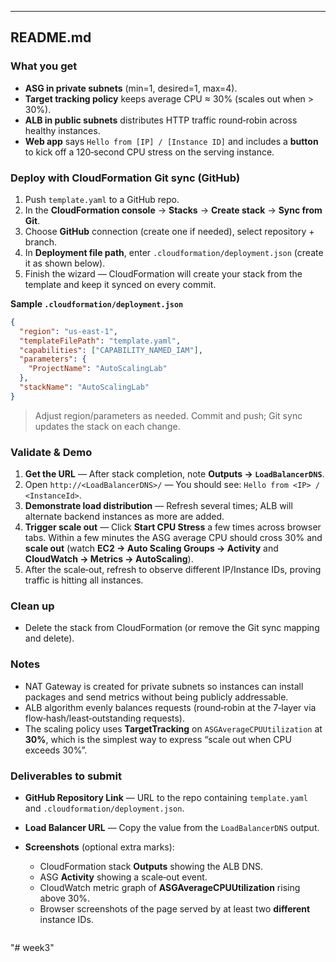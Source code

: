 
---

## README.md

### What you get

* **ASG in private subnets** (min=1, desired=1, max=4).
* **Target tracking policy** keeps average CPU ≈ 30% (scales out when > 30%).
* **ALB in public subnets** distributes HTTP traffic round‑robin across healthy instances.
* **Web app** says `Hello from [IP] / [Instance ID]` and includes a **button** to kick off a 120‑second CPU stress on the serving instance.

### Deploy with CloudFormation Git sync (GitHub)

1. Push `template.yaml` to a GitHub repo.
2. In the **CloudFormation console** → **Stacks** → **Create stack** → **Sync from Git**.
3. Choose **GitHub** connection (create one if needed), select repository + branch.
4. In **Deployment file path**, enter `.cloudformation/deployment.json` (create it as shown below).
5. Finish the wizard — CloudFormation will create your stack from the template and keep it synced on every commit.

**Sample `.cloudformation/deployment.json`**

```json
{
  "region": "us-east-1",
  "templateFilePath": "template.yaml",
  "capabilities": ["CAPABILITY_NAMED_IAM"],
  "parameters": {
    "ProjectName": "AutoScalingLab"
  },
  "stackName": "AutoScalingLab"
}
```

> Adjust region/parameters as needed. Commit and push; Git sync updates the stack on each change.

### Validate & Demo

1. **Get the URL** — After stack completion, note **Outputs → `LoadBalancerDNS`**.
2. Open `http://<LoadBalancerDNS>/` — You should see: `Hello from <IP> / <InstanceId>`.
3. **Demonstrate load distribution** — Refresh several times; ALB will alternate backend instances as more are added.
4. **Trigger scale out** — Click **Start CPU Stress** a few times across browser tabs. Within a few minutes the ASG average CPU should cross 30% and **scale out** (watch **EC2 → Auto Scaling Groups → Activity** and **CloudWatch → Metrics → AutoScaling**).
5. After the scale‑out, refresh to observe different IP/Instance IDs, proving traffic is hitting all instances.

### Clean up

* Delete the stack from CloudFormation (or remove the Git sync mapping and delete).

### Notes

* NAT Gateway is created for private subnets so instances can install packages and send metrics without being publicly addressable.
* ALB algorithm evenly balances requests (round‑robin at the 7‑layer via flow‑hash/least‑outstanding requests).
* The scaling policy uses **TargetTracking** on `ASGAverageCPUUtilization` at **30%**, which is the simplest way to express “scale out when CPU exceeds 30%”.

### Deliverables to submit

* **GitHub Repository Link** — URL to the repo containing `template.yaml` and `.cloudformation/deployment.json`.
* **Load Balancer URL** — Copy the value from the `LoadBalancerDNS` output.
* **Screenshots** (optional extra marks):

  * CloudFormation stack **Outputs** showing the ALB DNS.
  * ASG **Activity** showing a scale‑out event.
  * CloudWatch metric graph of **ASGAverageCPUUtilization** rising above 30%.
  * Browser screenshots of the page served by at least two **different** instance IDs.

```
```
"# week3" 
